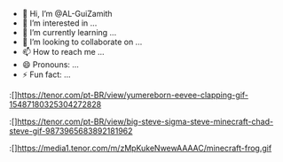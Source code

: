 - 👋 Hi, I’m @AL-GuiZamith
- 👀 I’m interested in ...
- 🌱 I’m currently learning ...
- 💞️ I’m looking to collaborate on ...
- 📫 How to reach me ...
- 😄 Pronouns: ...
- ⚡ Fun fact: ...

<!---
AL-GuiZamith/AL-GuiZamith is a ✨ special ✨ repository because its `README.md` (this file) appears on your GitHub profile.
You can click the Preview link to take a look at your changes.
--->
:[]https://tenor.com/pt-BR/view/yumereborn-eevee-clapping-gif-15487180325304272828

:[]https://tenor.com/pt-BR/view/big-steve-sigma-steve-minecraft-chad-steve-gif-9873965683892181962

:[]https://media1.tenor.com/m/zMpKukeNwewAAAAC/minecraft-frog.gif
